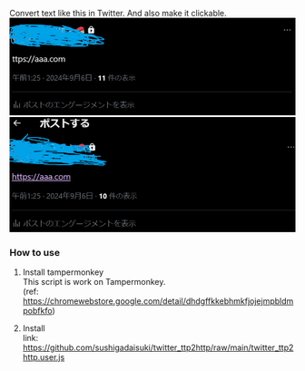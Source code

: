 Convert text like this in Twitter. And also make it clickable.  
![](./before.png)  
![](./after.png)  

### How to use
1. Install tampermonkey  
This script is work on Tampermonkey.  
(ref: https://chromewebstore.google.com/detail/dhdgffkkebhmkfjojejmpbldmpobfkfo)   

3. Install  
link:  
https://github.com/sushigadaisuki/twitter_ttp2http/raw/main/twitter_ttp2http.user.js  
